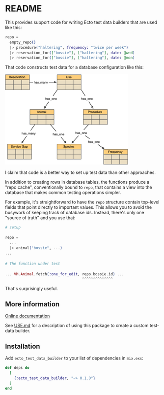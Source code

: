 # README

This provides support code for writing Ecto test data builders that
are used like this:

```elixir
repo = 
  empty_repo()
  |> procedure("haltering", frequency: "twice per week")
  |> reservation_for(["bossie"], ["haltering"], date: @wed)
  |> reservation_for(["bossie"], ["haltering"], date: @mon)
```

That code constructs test data for a database
configuration like this:

<img src="https://raw.githubusercontent.com/marick/ecto_test_data_builder/main/pics/reservation_schema.png" width="400px"/>

I claim that code is a better way to set up test data than other approaches. 

In addition to creating rows in database tables, the functions produce
a "repo cache", conventionally bound to `repo`, that contains a view into
the database that makes common testing operations simpler.

For example, it's straightforward to have the `repo` structure contain
top-level fields that point directly to important values. This allows
you to avoid the busywork of keeping track of database ids. Instead,
there's only one "source of truth" and you use that:

```elixir
# setup

repo = 
  ...
  |> animal("bossie", ...)
...

# The function under test

... VM.Animal.fetch(:one_for_edit, repo.bossie.id) ...
                                   ^^^^^^^^^^^^^^
```

That's surprisingly useful.

## More information

[Online documentation](https://hexdocs.pm/ecto_test_data_builder)

See [USE.md](./USE.md) for a description of using this package to
create a custom test-data builder.

## Installation

Add `ecto_test_data_builder` to your list of dependencies in `mix.exs`:

```elixir
def deps do
  [
    {:ecto_test_data_builder, "~> 0.1.0"}
  ]
end
```
